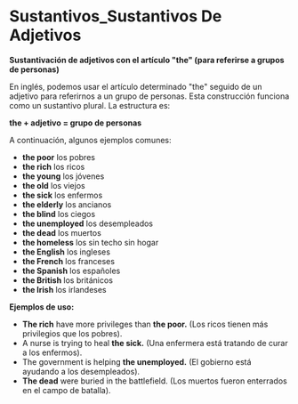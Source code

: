 # Sustantivos_Sustantivos De Adjetivos



**Sustantivación de adjetivos con el artículo "the" (para referirse a grupos de personas)**

En inglés, podemos usar el artículo determinado "the" seguido de un adjetivo para referirnos a un grupo de personas.  Esta construcción funciona como un sustantivo plural. La estructura es:

**the + adjetivo = grupo de personas**

A continuación, algunos ejemplos comunes:

*   **the poor**    los pobres
*   **the rich**    los ricos
*   **the young**    los jóvenes
*   **the old**    los viejos
*   **the sick**    los enfermos
*   **the elderly**    los ancianos
*   **the blind**    los ciegos
*   **the unemployed**    los desempleados
*   **the dead**    los muertos
*   **the homeless**    los sin techo sin hogar
*   **the English**    los ingleses
*   **the French**    los franceses
*   **the Spanish**    los españoles
*   **the British**    los británicos
*   **the Irish**    los irlandeses

**Ejemplos de uso:**

*   **The rich** have more privileges than **the poor.** (Los ricos tienen más privilegios que los pobres).
*   A nurse is trying to heal **the sick.** (Una enfermera está tratando de curar a los enfermos).
*   The government is helping **the unemployed.** (El gobierno está ayudando a los desempleados).
*   **The dead** were buried in the battlefield. (Los muertos fueron enterrados en el campo de batalla).

